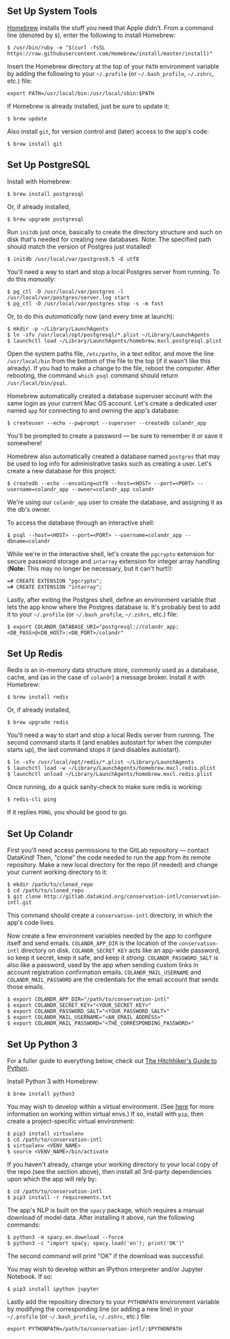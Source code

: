 ## Set Up System Tools

[Homebrew](http://brew.sh/) installs the stuff you need that Apple didn’t. From a command line (denoted by `$`), enter the following to install Homebrew:

```
$ /usr/bin/ruby -e "$(curl -fsSL https://raw.githubusercontent.com/Homebrew/install/master/install)"
```

Insert the Homebrew directory at the top of your `PATH` environment variable by adding the following to your `~/.profile` (or `~/.bash_profile`, `~/.zshrc`, etc.) file:

```
export PATH=/usr/local/bin:/usr/local/sbin:$PATH
```

If Homebrew is already installed, just be sure to update it:

```
$ brew update
```

Also install `git`, for version control and (later) access to the app's code:

```
$ brew install git
```


## Set Up PostgreSQL

Install with Homebrew:

```
$ brew install postgresql
```

Or, if already installed,

```
$ brew upgrade postgresql
```

Run `initdb` just once, basically to create the directory structure and such on disk that's needed for creating new databases. Note: The specified path should match the version of Postgres just installed!

```
$ initdb /usr/local/var/postgres9.5 -E utf8
```

You'll need a way to start and stop a local Postgres server from running. To do this _manually_:

```
$ pg_ctl -D /usr/local/var/postgres -l /usr/local/var/postgres/server.log start
$ pg_ctl -D /usr/local/var/postgres stop -s -m fast
```

Or, to do this _automatically_ now (and every time at launch):

```
$ mkdir -p ~/Library/LaunchAgents
$ ln -sfv /usr/local/opt/postgresql/*.plist ~/Library/LaunchAgents
$ launchctl load ~/Library/LaunchAgents/homebrew.mxcl.postgresql.plist
```

Open the system paths file, `/etc/paths`, in a text editor, and move the line `/usr/local/bin` from the bottom of the file to the top (if it wasn't like this already). If you had to make a change to the file, reboot the computer. After rebooting, the command `which psql` command should return `/usr/local/bin/psql`.

Homebrew automatically created a database superuser account with the same login as your current Mac OS account. Let's create a dedicated user named `app` for connecting to and owning the app's database:

```
$ createuser --echo --pwprompt --superuser --createdb colandr_app
```

You'll be prompted to create a password — be sure to remember it or save it somewhere!

Homebrew also automatically created a database named `postgres` that may be used to log info for administrative tasks such as creating a user. Let's create a new database for this project:

```
$ createdb --echo --encoding=utf8 --host=<HOST> --port=<PORT> --username=colandr_app --owner=colandr_app colandr
```

We're using our `colandr_app` user to create the database, and assigning it as the db's owner.

To access the database through an interactive shell:

```
$ psql --host=<HOST> --port=<PORT> --username=colandr_app --dbname=colandr
```

While we're in the interactive shell, let's create the `pgcrypto` extension for secure password storage and `intarray` extension for integer array handling (**Note:** This may no longer be necessary, but it can't hurt!):

```
=# CREATE EXTENSION "pgcrypto";
=# CREATE EXTENSION "intarray";
```

Lastly, after exiting the Postgres shell, define an environment variable that lets the app know where the Postgres database is. It's probably best to add it to your `~/.profile` (or `~/.bash_profile`, `~/.zshrc`, etc.) file:

```
$ export COLANDR_DATABASE_URI="postgresql://colandr_app:<DB_PASS>@<DB_HOST>:<DB_PORT>/colandr"
```


## Set Up Redis

Redis is an in-memory data structure store, commonly used as a database, cache, and (as in the case of `colandr`) a message broker. Install it with Homebrew:

```
$ brew install redis
```

Or, if already installed,

```
$ brew upgrade redis
```

You'll need a way to start and stop a local Redis server from running. The second command starts it (and enables autostart for when the computer starts up), the last command stops it (and disables autostart).

```
$ ln -sfv /usr/local/opt/redis/*.plist ~/Library/LaunchAgents
$ launchctl load -w ~/Library/LaunchAgents/homebrew.mxcl.redis.plist
$ launchctl unload ~/Library/LaunchAgents/homebrew.mxcl.redis.plist
```

Once running, do a quick sanity-check to make sure redis is working:

```
$ redis-cli ping
```

If it replies `PONG`, you should be good to go.


## Set Up Colandr

First you'll need access permissions to the GitLab repository — contact DataKind! Then, "clone" the code needed to run the app from its remote repository. Make a new local directory for the repo (if needed) and change your current working directory to it:

```
$ mkdir /path/to/cloned_repo
$ cd /path/to/cloned_repo
$ git clone http://gitlab.datakind.org/conservation-intl/conservation-intl.git
```

This command should create a `conservation-intl` directory, in which the app's code lives.

Now create a few environment variables needed by the app to configure itself and send emails. `COLANDR_APP_DIR` is the location of the `conservation-intl` directory on disk. `COLANDR_SECRET_KEY` acts like an app-wide password, so keep it secret, keep it safe, and keep it _strong_. `COLANDR_PASSWORD_SALT` is also like a password, used by the app when sending custom links in account registration confirmation emails. `COLANDR_MAIL_USERNAME` and `COLANDR_MAIL_PASSWORD` are the credentials for the email account that sends those emails.

```
$ export COLANDR_APP_DIR="/path/to/conservation-intl"
$ export COLANDR_SECRET_KEY="<YOUR_SECRET_KEY>"
$ export COLANDR_PASSWORD_SALT="<YOUR_PASSWORD_SALT>"
$ export COLANDR_MAIL_USERNAME="<AN_EMAIL_ADDRESS>"
$ export COLANDR_MAIL_PASSWORD="<THE_CORRESPONDING_PASSWORD>"
```


## Set Up Python 3

For a fuller guide to everything below, check out [The Hitchhiker's Guide to Python](http://docs.python-guide.org/en/latest/).

Install Python 3 with Homebrew:

```
$ brew install python3
```

You may wish to develop within a virtual environment. (See [here](http://docs.python-guide.org/en/latest/dev/virtualenvs/?highlight=virtualenv) for more information on working within virtual envs.) If so, install with `pip`, then create a project-specific virtual environment:

```
$ pip3 install virtualenv
$ cd /path/to/conservation-intl
$ virtualenv <VENV_NAME>
$ source <VENV_NAME>/bin/activate
```

If you haven't already, change your working directory to your local copy of the repo (see the section above), then install all 3rd-party dependencies upon which the app will rely by:

```
$ cd /path/to/conservation-intl
$ pip3 install -r requirements.txt
```

The app's NLP is built on the `spacy` package, which requires a manual download of model data. After installing it above, run the following commands:

```
$ python3 -m spacy.en.download --force
$ python3 -c "import spacy; spacy.load('en'); print('OK')"
```

The second command will print "OK" if the download was successful.

You may wish to develop within an IPython interpreter and/or Jupyter Notebook. If so:

```
$ pip3 install ipython jupyter
```

Lastly add the repository directory to your `PYTHONPATH` environment variable by modifying the corresponding line (or adding a new line) in your `~/.profile` (or `~/.bash_profile`, `~/.zshrc`, etc.) file:

```
export PYTHONPATH=/path/to/conservation-intl/:$PYTHONPATH
```

